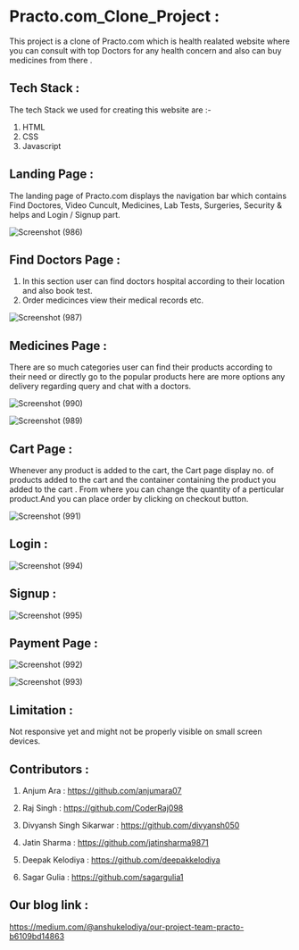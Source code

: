 
# Practo.com_Clone_Project :

This project is a clone of Practo.com which is health realated website where you can consult with top Doctors for any health concern and also can buy medicines from there .


## Tech Stack :

The tech Stack we used for creating this website are :-

1. HTML 
2. CSS
3. Javascript


## Landing Page :

The landing page of Practo.com displays the navigation bar which contains Find Doctores, Video Cuncult, Medicines, Lab Tests, Surgeries, Security & helps and Login / Signup part.

![Screenshot (986)](https://user-images.githubusercontent.com/96018330/146671692-ef54a404-e400-48fc-8163-e130da0c44d2.png)


## Find Doctors Page :

1. In this section user can find doctors hospital according to their location and also book test.
2. Order medicinces view their medical records etc.

![Screenshot (987)](https://user-images.githubusercontent.com/96018330/146671901-8e33f97b-25d6-4950-9a0f-ea86963aaf12.png)

## Medicines Page :

There are so much categories user can find their products according to their need or directly go to the popular products here are more options any delivery regarding query and chat with a doctors.

![Screenshot (990)](https://user-images.githubusercontent.com/96018330/146671911-9ceb6e5d-eca8-4422-971b-92b8dca79288.png)

![Screenshot (989)](https://user-images.githubusercontent.com/96018330/146671918-94c6142e-5be9-46e9-9ab5-c4e43e275283.png)

## Cart Page :

Whenever any product is added to the cart, the Cart page display no. of products added to the cart and the container containing the product you added to the cart . From where you can change the quantity of a perticular product.And you can place order by clicking on checkout button.

![Screenshot (991)](https://user-images.githubusercontent.com/96018330/146671924-089f5e51-cc85-4513-b9a9-9dfd4d5cf3c5.png)


## Login : 

![Screenshot (994)](https://user-images.githubusercontent.com/96018330/146672036-fc855f51-67a7-44e0-a987-2062c30c7e98.png)

## Signup :

![Screenshot (995)](https://user-images.githubusercontent.com/96018330/146672040-45e8f777-0b67-4847-b2d8-915244a1bbde.png)

## Payment Page :

![Screenshot (992)](https://user-images.githubusercontent.com/96018330/146672020-3c743f35-489a-42ce-b823-09db6ad5fdb5.png)


![Screenshot (993)](https://user-images.githubusercontent.com/96018330/146672694-840e851b-346a-4ae9-b882-422fcd5b320e.png)


## Limitation :

Not responsive yet and might not be properly visible on small screen devices.

## Contributors :

1. Anjum Ara : https://github.com/anjumara07

2. Raj Singh : https://github.com/CoderRaj098

3. Divyansh Singh Sikarwar : https://github.com/divyansh050

4. Jatin Sharma : https://github.com/jatinsharma9871

5. Deepak Kelodiya : https://github.com/deepakkelodiya

6. Sagar Gulia : https://github.com/sagargulia1


## Our blog link :

https://medium.com/@anshukelodiya/our-project-team-practo-b6109bd14863
